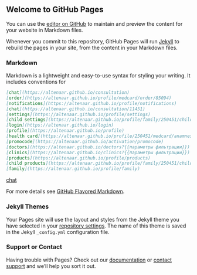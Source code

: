 ## Welcome to GitHub Pages

You can use the [editor on GitHub](https://github.com/Altenaar/altenaar.github.io/edit/main/README.md) to maintain and preview the content for your website in Markdown files.

Whenever you commit to this repository, GitHub Pages will run [Jekyll](https://jekyllrb.com/) to rebuild the pages in your site, from the content in your Markdown files.

### Markdown

Markdown is a lightweight and easy-to-use syntax for styling your writing. It includes conventions for

```markdown
[chat](https://altenaar.github.io/consultation)
[order](https://altenaar.github.io/profile/medcard/order/85094)
[notifications](https://altenaar.github.io/profile/notifications)
[chat](https://altenaar.github.io/consultation/11451)
[settings](https://altenaar.github.io/profile/settings)
[child settings](https://altenaar.github.io/profile/family/250451/children/settings)
[login](https://altenaar.github.io/login)
[profile](https://altenaar.github.io/profile)
[health card](https://altenaar.github.io/profile/250451/medcard/anamnesis)
[promocode](https://altenaar.github.io/activation/promocode)
[doctors](https://altenaar.github.io/doctors?{{параметры фильтрации}})
[clinics](https://altenaar.github.io/clinics?{{параметры фильтрации}})
[products](https://altenaar.github.io/profile/products)
[child products](https://altenaar.github.io/profile/family/250451/children/products)
[family](https://altenaar.github.io/profile/family)
```
[chat](https://altenaar.github.io/consultation)

For more details see [GitHub Flavored Markdown](https://guides.github.com/features/mastering-markdown/).

### Jekyll Themes

Your Pages site will use the layout and styles from the Jekyll theme you have selected in your [repository settings](https://github.com/Altenaar/altenaar.github.io/settings/pages). The name of this theme is saved in the Jekyll `_config.yml` configuration file.

### Support or Contact

Having trouble with Pages? Check out our [documentation](https://docs.github.com/categories/github-pages-basics/) or [contact support](https://support.github.com/contact) and we’ll help you sort it out.
